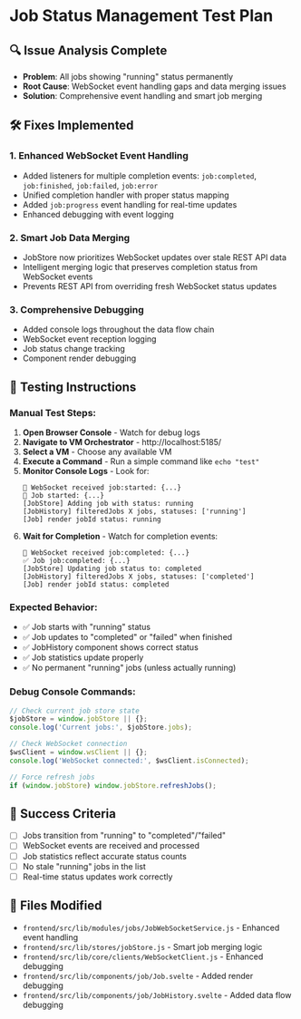 # Job Status Management Test Plan

## 🔍 **Issue Analysis Complete**
- **Problem**: All jobs showing "running" status permanently
- **Root Cause**: WebSocket event handling gaps and data merging issues
- **Solution**: Comprehensive event handling and smart job merging

## 🛠️ **Fixes Implemented**

### **1. Enhanced WebSocket Event Handling**
- Added listeners for multiple completion events: `job:completed`, `job:finished`, `job:failed`, `job:error`
- Unified completion handler with proper status mapping
- Added `job:progress` event handling for real-time updates
- Enhanced debugging with event logging

### **2. Smart Job Data Merging**
- JobStore now prioritizes WebSocket updates over stale REST API data
- Intelligent merging logic that preserves completion status from WebSocket events
- Prevents REST API from overriding fresh WebSocket status updates

### **3. Comprehensive Debugging**
- Added console logs throughout the data flow chain
- WebSocket event reception logging
- Job status change tracking
- Component render debugging

## 🧪 **Testing Instructions**

### **Manual Test Steps:**
1. **Open Browser Console** - Watch for debug logs
2. **Navigate to VM Orchestrator** - http://localhost:5185/
3. **Select a VM** - Choose any available VM
4. **Execute a Command** - Run a simple command like `echo "test"`
5. **Monitor Console Logs** - Look for:
   ```
   📨 WebSocket received job:started: {...}
   🚀 Job started: {...}
   [JobStore] Adding job with status: running
   [JobHistory] filteredJobs X jobs, statuses: ['running']
   [Job] render jobId status: running
   ```
6. **Wait for Completion** - Watch for completion events:
   ```
   📨 WebSocket received job:completed: {...}
   ✅ Job job:completed: {...}
   [JobStore] Updating job status to: completed
   [JobHistory] filteredJobs X jobs, statuses: ['completed']
   [Job] render jobId status: completed
   ```

### **Expected Behavior:**
- ✅ Job starts with "running" status
- ✅ Job updates to "completed" or "failed" when finished
- ✅ JobHistory component shows correct status
- ✅ Job statistics update properly
- ✅ No permanent "running" jobs (unless actually running)

### **Debug Console Commands:**
```javascript
// Check current job store state
$jobStore = window.jobStore || {};
console.log('Current jobs:', $jobStore.jobs);

// Check WebSocket connection
$wsClient = window.wsClient || {};
console.log('WebSocket connected:', $wsClient.isConnected);

// Force refresh jobs
if (window.jobStore) window.jobStore.refreshJobs();
```

## 🎯 **Success Criteria**
- [ ] Jobs transition from "running" to "completed"/"failed"
- [ ] WebSocket events are received and processed
- [ ] Job statistics reflect accurate status counts
- [ ] No stale "running" jobs in the list
- [ ] Real-time status updates work correctly

## 📝 **Files Modified**
- `frontend/src/lib/modules/jobs/JobWebSocketService.js` - Enhanced event handling
- `frontend/src/lib/stores/jobStore.js` - Smart job merging logic
- `frontend/src/lib/core/clients/WebSocketClient.js` - Enhanced debugging
- `frontend/src/lib/components/job/Job.svelte` - Added render debugging
- `frontend/src/lib/components/job/JobHistory.svelte` - Added data flow debugging
